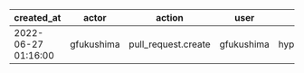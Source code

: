 |          created_at | actor      | action              | user       | repo             |
| ------------------- | ---------- | ------------------- | ---------- | ---------------- |
| 2022-06-27 01:16:00 | gfukushima | pull_request.create | gfukushima | hyperledger/besu |
